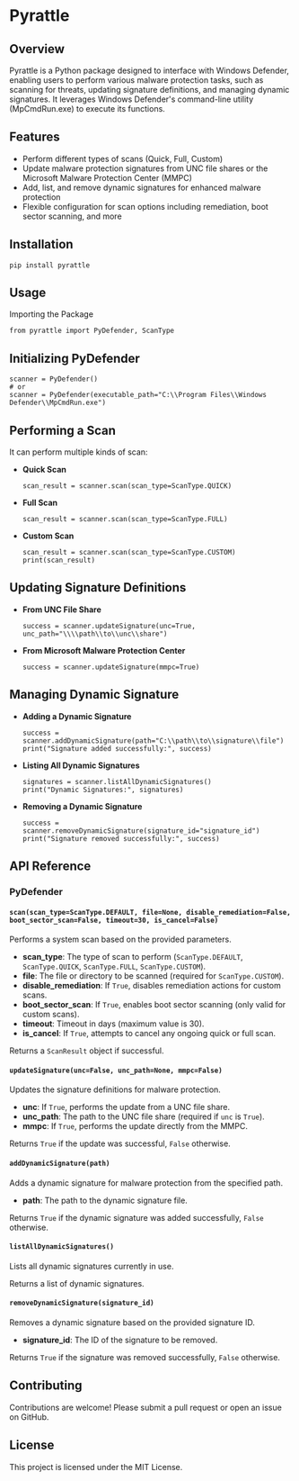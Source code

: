 # Pyrattle

## Overview

Pyrattle is a Python package designed to interface with Windows Defender, enabling users to perform various malware protection tasks, such as scanning for threats, updating signature definitions, and managing dynamic signatures. It leverages Windows Defender's command-line utility (MpCmdRun.exe) to execute its functions.

## Features
- Perform different types of scans (Quick, Full, Custom)
- Update malware protection signatures from UNC file shares or the Microsoft Malware Protection Center (MMPC)
- Add, list, and remove dynamic signatures for enhanced malware protection
- Flexible configuration for scan options including remediation, boot sector scanning, and more

## Installation
```
pip install pyrattle
```

## Usage
Importing the Package


```
from pyrattle import PyDefender, ScanType
```

## Initializing PyDefender

```
scanner = PyDefender()
# or
scanner = PyDefender(executable_path="C:\\Program Files\\Windows Defender\\MpCmdRun.exe")
```

## Performing a Scan
It can perform multiple kinds of scan:
- **Quick Scan**
    ```
    scan_result = scanner.scan(scan_type=ScanType.QUICK)
    ```
- **Full Scan**
    ```
    scan_result = scanner.scan(scan_type=ScanType.FULL)
    ```

- **Custom Scan**
    ```
    scan_result = scanner.scan(scan_type=ScanType.CUSTOM)
    print(scan_result)
    ```

## Updating Signature Definitions
- **From UNC File Share**
    ```
    success = scanner.updateSignature(unc=True, unc_path="\\\\path\\to\\unc\\share")
    ```

- **From Microsoft Malware Protection Center**
    ```
    success = scanner.updateSignature(mmpc=True)
    ```

## Managing Dynamic Signature
- **Adding a Dynamic Signature**
    ```
    success = scanner.addDynamicSignature(path="C:\\path\\to\\signature\\file")
    print("Signature added successfully:", success)
    ```

- **Listing All Dynamic Signatures**
    ```
    signatures = scanner.listAllDynamicSignatures()
    print("Dynamic Signatures:", signatures)
    ```

- **Removing a Dynamic Signature**
    ```
    success = scanner.removeDynamicSignature(signature_id="signature_id")
    print("Signature removed successfully:", success)
    ```

## API Reference

### PyDefender

#### `scan(scan_type=ScanType.DEFAULT, file=None, disable_remediation=False, boot_sector_scan=False, timeout=30, is_cancel=False)`

Performs a system scan based on the provided parameters.

- **scan_type**: The type of scan to perform (`ScanType.DEFAULT`, `ScanType.QUICK`, `ScanType.FULL`, `ScanType.CUSTOM`).
- **file**: The file or directory to be scanned (required for `ScanType.CUSTOM`).
- **disable_remediation**: If `True`, disables remediation actions for custom scans.
- **boot_sector_scan**: If `True`, enables boot sector scanning (only valid for custom scans).
- **timeout**: Timeout in days (maximum value is 30).
- **is_cancel**: If `True`, attempts to cancel any ongoing quick or full scan.

Returns a `ScanResult` object if successful.

#### `updateSignature(unc=False, unc_path=None, mmpc=False)`

Updates the signature definitions for malware protection.

- **unc**: If `True`, performs the update from a UNC file share.
- **unc_path**: The path to the UNC file share (required if `unc` is `True`).
- **mmpc**: If `True`, performs the update directly from the MMPC.

Returns `True` if the update was successful, `False` otherwise.

#### `addDynamicSignature(path)`

Adds a dynamic signature for malware protection from the specified path.

- **path**: The path to the dynamic signature file.

Returns `True` if the dynamic signature was added successfully, `False` otherwise.

#### `listAllDynamicSignatures()`

Lists all dynamic signatures currently in use.

Returns a list of dynamic signatures.

#### `removeDynamicSignature(signature_id)`

Removes a dynamic signature based on the provided signature ID.

- **signature_id**: The ID of the signature to be removed.

Returns `True` if the signature was removed successfully, `False` otherwise.



## Contributing
Contributions are welcome! Please submit a pull request or open an issue on GitHub.

## License
This project is licensed under the MIT License.